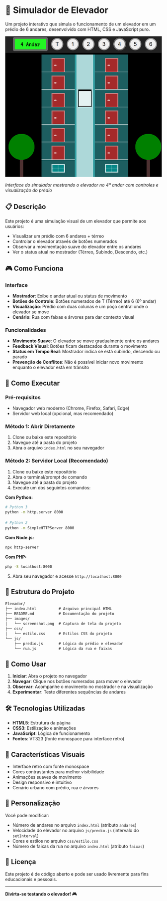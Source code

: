 # 🏢 Simulador de Elevador

Um projeto interativo que simula o funcionamento de um elevador em um prédio de 6 andares, desenvolvido com HTML, CSS e JavaScript puro.

![Captura de Tela do Simulador de Elevador](images/screenshot.png)

*Interface do simulador mostrando o elevador no 4º andar com controles e visualização do prédio*

## 📋 Descrição

Este projeto é uma simulação visual de um elevador que permite aos usuários:
- Visualizar um prédio com 6 andares + térreo
- Controlar o elevador através de botões numerados
- Observar a movimentação suave do elevador entre os andares
- Ver o status atual no mostrador (Térreo, Subindo, Descendo, etc.)

## 🎮 Como Funciona

### Interface
- **Mostrador**: Exibe o andar atual ou status de movimento
- **Botões de Controle**: Botões numerados de T (Térreo) até 6 (6º andar)
- **Visualização**: Prédio com duas colunas e um poço central onde o elevador se move
- **Cenário**: Rua com faixas e árvores para dar contexto visual

### Funcionalidades
- **Movimento Suave**: O elevador se move gradualmente entre os andares
- **Feedback Visual**: Botões ficam destacados durante o movimento
- **Status em Tempo Real**: Mostrador indica se está subindo, descendo ou parado
- **Prevenção de Conflitos**: Não é possível iniciar novo movimento enquanto o elevador está em trânsito

## 🚀 Como Executar

### Pré-requisitos
- Navegador web moderno (Chrome, Firefox, Safari, Edge)
- Servidor web local (opcional, mas recomendado)

### Método 1: Abrir Diretamente
1. Clone ou baixe este repositório
2. Navegue até a pasta do projeto
3. Abra o arquivo `index.html` no seu navegador

### Método 2: Servidor Local (Recomendado)
1. Clone ou baixe este repositório
2. Abra o terminal/prompt de comando
3. Navegue até a pasta do projeto
4. Execute um dos seguintes comandos:

**Com Python:**
```bash
# Python 3
python -m http.server 8000

# Python 2
python -m SimpleHTTPServer 8000
```

**Com Node.js:**
```bash
npx http-server
```

**Com PHP:**
```bash
php -S localhost:8000
```

5. Abra seu navegador e acesse `http://localhost:8000`

## 📁 Estrutura do Projeto

```
Elevador/
├── index.html          # Arquivo principal HTML
├── README.md           # Documentação do projeto
├── images/
│   └── screenshot.png  # Captura de tela do projeto
├── css/
│   └── estilo.css      # Estilos CSS do projeto
└── js/
    ├── predio.js       # Lógica do prédio e elevador
    └── rua.js          # Lógica da rua e faixas
```

## 🎯 Como Usar

1. **Iniciar**: Abra o projeto no navegador
2. **Navegar**: Clique nos botões numerados para mover o elevador
3. **Observar**: Acompanhe o movimento no mostrador e na visualização
4. **Experimentar**: Teste diferentes sequências de andares

## 🛠️ Tecnologias Utilizadas

- **HTML5**: Estrutura da página
- **CSS3**: Estilização e animações
- **JavaScript**: Lógica de funcionamento
- **Fontes**: VT323 (fonte monospace para interface retro)

## 🎨 Características Visuais

- Interface retro com fonte monospace
- Cores contrastantes para melhor visibilidade
- Animações suaves de movimento
- Design responsivo e intuitivo
- Cenário urbano com prédio, rua e árvores

## 🔧 Personalização

Você pode modificar:
- Número de andares no arquivo `index.html` (atributo `andares`)
- Velocidade do elevador no arquivo `js/predio.js` (intervalo do `setInterval`)
- Cores e estilos no arquivo `css/estilo.css`
- Número de faixas da rua no arquivo `index.html` (atributo `faixas`)

## 📝 Licença

Este projeto é de código aberto e pode ser usado livremente para fins educacionais e pessoais.

---

**Divirta-se testando o elevador! 🎮**

